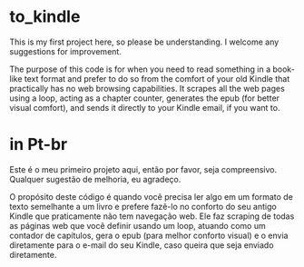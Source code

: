 # to_kindle

This is my first project here, so please be understanding. I welcome any suggestions for improvement.

The purpose of this code is for when you need to read something in a book-like text format and prefer to do so from the comfort of your old Kindle that practically has no web browsing capabilities. It scrapes all the web pages using a loop, acting as a chapter counter, generates the epub (for better visual comfort), and sends it directly to your Kindle email, if you want to.


# in Pt-br

Este é o meu primeiro projeto aqui, então por favor, seja compreensivo. Qualquer sugestão de melhoria, eu agradeço.

O propósito deste código é quando você precisa ler algo em um formato de texto semelhante a um livro e prefere fazê-lo no conforto do seu antigo Kindle que praticamente não tem navegação  web. Ele faz scraping de todas as páginas web que você definir usando um loop, atuando como um contador de capítulos, gera o epub (para melhor conforto visual) e o envia diretamente para o e-mail do seu Kindle, caso queira que seja enviado diretamente.
